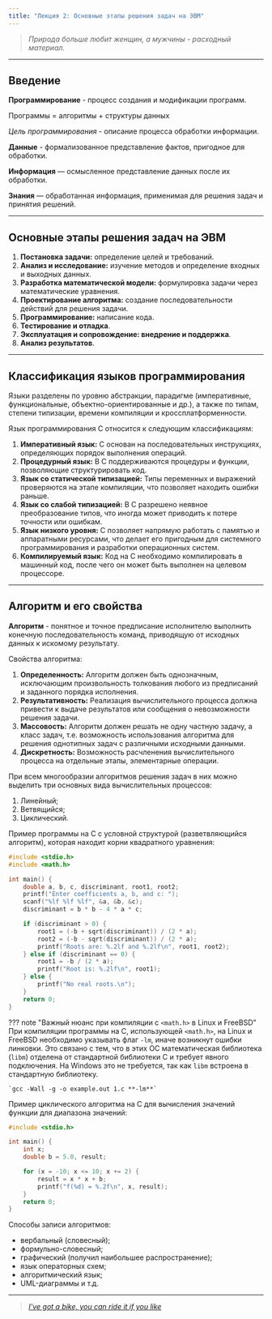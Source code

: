```yaml
---
title: "Лекция 2: Основные этапы решения задач на ЭВМ"
---
```


> _Природа больше любит женщин, а мужчины - расходный материал._

<hr class="custom-divider">

## Введение

**Программирование** - процесс создания и модификации программ.

Программы = алгоритмы + структуры данных

_Цель программирования_ - описание процесса обработки информации.

**Данные** - формализованное представление фактов, пригодное для обработки.

**Информация** — осмысленное представление данных после их обработки.

**Знания** — обработанная информация, применимая для решения задач и принятия решений.

<hr class="custom-divider">

## Основные этапы решения задач на ЭВМ

1. **Постановка задачи:** определение целей и требований.
2. **Анализ и исследование:** изучение методов и определение входных и выходных данных.
3. **Разработка математической модели:** формулировка задачи через математические уравнения.
4. **Проектирование алгоритма:** создание последовательности действий для решения задачи.
5. **Программирование:** написание кода.
6. **Тестирование и отладка**.
7. **Эксплуатация и сопровождение: внедрение и поддержка**.
8. **Анализ результатов**.

<hr class="custom-divider">

## Классификация языков программирования

Языки разделены по уровню абстракции, парадигме (императивные, функциональные, объектно-ориентированные и др.), а также по типам, степени типизации, времени компиляции и кроссплатформенности.

Язык программирования C относится к следующим классификациям:

1. **Императивный язык:** C основан на последовательных инструкциях, определяющих порядок выполнения операций.
2. **Процедурный язык:** В C поддерживаются процедуры и функции, позволяющие структурировать код.
3. **Язык со статической типизацией:** Типы переменных и выражений проверяются на этапе компиляции, что позволяет находить ошибки раньше.
4. **Язык со слабой типизацией:** В C разрешено неявное преобразование типов, что иногда может приводить к потере точности или ошибкам.
5. **Язык низкого уровня:** C позволяет напрямую работать с памятью и аппаратными ресурсами, что делает его пригодным для системного программирования и разработки операционных систем.
6. **Компилируемый язык:** Код на C необходимо компилировать в машинный код, после чего он может быть выполнен на целевом процессоре.

<hr class="custom-divider">

## Алгоритм и его свойства

**Алгоритм** - понятное и точное предписание исполнителю выполнить конечную последовательность команд, приводящую от исходных данных к искомому результату.

Свойства алгоритма:

1. **Определенность:** Алгоритм должен быть однозначным, исключающим произвольность толкования любого из предписаний и заданного порядка исполнения.
2. **Результативность:** Реализация вычислительного процесса должна привести к выдаче результатов или сообщения о невозможности решения задачи.
3. **Массовость:** Алгоритм должен решать не одну частную задачу, а класс задач, т.е. возможность использования алгоритма для решения однотипных задач с различными исходными данными.
4. **Дискретность:** Возможность расчленения вычислительного процесса на отдельные этапы, элементарные операции.

При всем многообразии алгоритмов решения задач в них можно выделить три основных вида вычислительных процессов:

1. Линейный;
2. Ветвящийся;
3. Циклический.

Пример программы на C с условной структурой (разветвляющийся алгоритм), которая находит корни квадратного уравнения:

```c
#include <stdio.h>
#include <math.h>

int main() {
    double a, b, c, discriminant, root1, root2;
    printf("Enter coefficients a, b, and c: ");
    scanf("%lf %lf %lf", &a, &b, &c);
    discriminant = b * b - 4 * a * c;

    if (discriminant > 0) {
        root1 = (-b + sqrt(discriminant)) / (2 * a);
        root2 = (-b - sqrt(discriminant)) / (2 * a);
        printf("Roots are: %.2lf and %.2lf\n", root1, root2);
    } else if (discriminant == 0) {
        root1 = -b / (2 * a);
        printf("Root is: %.2lf\n", root1);
    } else {
        printf("No real roots.\n");
    }
    return 0;
}
```

??? note "Важный нюанс при компиляции с `<math.h>` в Linux и FreeBSD"
    При компиляции программы на C, использующей `<math.h>`, на Linux и FreeBSD необходимо указывать флаг `-lm`, иначе возникнут ошибки линковки. Это связано с тем, что в этих ОС математическая библиотека (`libm`) отделена от стандартной библиотеки C и требует явного подключения. На Windows это не требуется, так как `libm` встроена в стандартную библиотеку.

    `gcc -Wall -g -o example.out 1.c **-lm**`

Пример циклического алгоритма на C для вычисления значений функции для диапазона значений:

```c
#include <stdio.h>

int main() {
    int x;
    double b = 5.0, result;

    for (x = -10; x <= 10; x += 2) {
        result = x * x + b;
        printf("f(%d) = %.2f\n", x, result);
    }
    return 0;
}
```

Способы записи алгоритмов:

* вербальный (словесный);
* формульно-словесный;
* графический (получил наибольшее распространение);
* язык операторных схем;
* алгоритмический язык;
* UML-диаграммы и т.д.

<hr class="custom-divider">

> [_I've got a bike, you can ride it if you like_](https://www.youtube.com/watch?v=POlaR26dD1Y)
